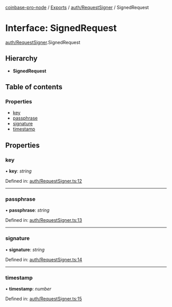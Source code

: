 [coinbase-pro-node](../../README.md) / [Exports](../../modules.md) / [auth/RequestSigner](../../modules/auth_requestsigner.md) / SignedRequest

# Interface: SignedRequest

[auth/RequestSigner](../../modules/auth_requestsigner.md).SignedRequest

## Hierarchy

- **SignedRequest**

## Table of contents

### Properties

- [key](requestsigner.signedrequest.md#key)
- [passphrase](requestsigner.signedrequest.md#passphrase)
- [signature](requestsigner.signedrequest.md#signature)
- [timestamp](requestsigner.signedrequest.md#timestamp)

## Properties

### key

• **key**: _string_

Defined in: [auth/RequestSigner.ts:12](https://github.com/bennycode/coinbase-pro-node/blob/aa07e6d/src/auth/RequestSigner.ts#L12)

---

### passphrase

• **passphrase**: _string_

Defined in: [auth/RequestSigner.ts:13](https://github.com/bennycode/coinbase-pro-node/blob/aa07e6d/src/auth/RequestSigner.ts#L13)

---

### signature

• **signature**: _string_

Defined in: [auth/RequestSigner.ts:14](https://github.com/bennycode/coinbase-pro-node/blob/aa07e6d/src/auth/RequestSigner.ts#L14)

---

### timestamp

• **timestamp**: _number_

Defined in: [auth/RequestSigner.ts:15](https://github.com/bennycode/coinbase-pro-node/blob/aa07e6d/src/auth/RequestSigner.ts#L15)
